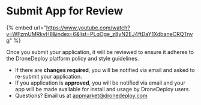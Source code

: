 # Submit App for Review

{% embed url="https://www.youtube.com/watch?v=WFzmUMRkyH8&index=6&list=PLqOge_z8yN2EJ4ftDaY1XdbaneCRQTnvq" %}

Once you submit your application, it will be reviewed to ensure it adheres to the DroneDeploy platform policy and style guidelines.

* If there are **changes required**, you will be notified via email and asked to re-submit your application.
* If you application is **approved**, you will be notified via email and your app will be made available for install and usage by DroneDeploy users.
* Questions? Email us at appmarket@dronedeploy.com

